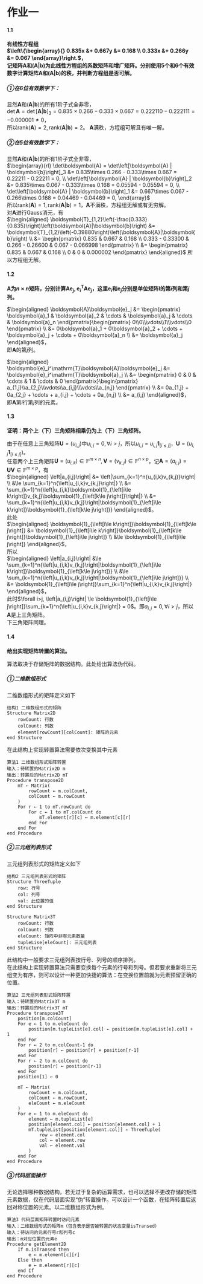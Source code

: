 作业一
======

#### 1.1
**有线性方程组  
$`\left\{\begin{array}{}
    0.835x &+ 0.667y &= 0.168 \\
    0.333x &+ 0.266y &= 0.067 
\end{array}\right.`$，  
记矩阵$`\boldsymbol{A}`$和$`\left(\boldsymbol{A}|\boldsymbol{b}\right)`$为此线性方程组的系数矩阵和增广矩阵。分别使用5个和6个有效数字计算矩阵$`\boldsymbol{A}`$和$`\left(\boldsymbol{A}|\boldsymbol{b}\right)`$的秩，并判断方程组是否可解。**

##### ①在6位有效数字下：
显然$`\boldsymbol{A}`$和$`\left(\boldsymbol{A}|\boldsymbol{b}\right)`$的所有$`1`$阶子式全非零，  
$`\det\boldsymbol{A} = \det\left[\boldsymbol{A} | \boldsymbol{b}\right]_3 = 0.835\times 0.266 - 0.333\times 0.667 = 0.222110 - 0.222111 = -0.000001 \neq 0`$，  
所以$`\mathrm{rank}\left(\boldsymbol{A}\right) = 2, \mathrm{rank}\left(\boldsymbol{A}|\boldsymbol{b}\right) = 2`$。 
$`\boldsymbol{A}`$满秩，方程组可解且有唯一解。

##### ②在5位有效数字下：
显然$`\boldsymbol{A}`$和$`\left(\boldsymbol{A}|\boldsymbol{b}\right)`$的所有$`1`$阶子式全非零，  
$`\begin{array}{rl}
    \det\boldsymbol{A} = \det\left[\boldsymbol{A} | \boldsymbol{b}\right]_3 &= 0.835\times 0.266 - 0.333\times 0.667 = 0.22211 - 0.22211 = 0, \\
    \det\left[\boldsymbol{A} | \boldsymbol{b}\right]_2 &= 0.835\times 0.067 - 0.333\times 0.168 = 0.05594 - 0.05594 = 0, \\
    \det\left[\boldsymbol{A} | \boldsymbol{b}\right]_1 &= 0.667\times 0.067 - 0.266\times 0.168 = 0.04469 - 0.04469 = 0,
\end{array}`$  
所以$`\mathrm{rank}\left(\boldsymbol{A}\right) = 1, \mathrm{rank}\left(\boldsymbol{A}|\boldsymbol{b}\right) = 1`$，$`\boldsymbol{A}`$不满秩，方程组无解或有无穷解。  
对$`\boldsymbol{A}`$进行Gauss消元，有  
$`\begin{aligned}
    \boldsymbol{T}_{1,2}\left(-\frac{0.333}{0.835}\right)\left(\boldsymbol{A}|\boldsymbol{b}\right)
    &= \boldsymbol{T}_{1,2}\left(-0.39880\right)\left(\boldsymbol{A}|\boldsymbol{b}\right) \\
    &= \begin{pmatrix}
        0.835 & 0.667 & 0.168 \\
        0.333 - 0.33300 & 0.266 - 0.26600 & 0.067 - 0.066998
    \end{pmatrix} \\
    &= \begin{pmatrix}
        0.835 & 0.667 & 0.168 \\
        0 & 0 & 0.000002
    \end{pmatrix}
\end{aligned}`$
所以方程组无解。



#### 1.2
**$`\boldsymbol{A}`$为$`n\times n`$矩阵，分别计算$`\boldsymbol{A}\boldsymbol{e}_j, \boldsymbol{e}_i^\mathrm{T}\boldsymbol{A}\boldsymbol{e}_j`$，这里$`\boldsymbol{e}_i`$和$`\boldsymbol{e}_j`$分别是单位矩阵$`\boldsymbol{I}`$的第$`i`$列和第$`j`$列。**

$`\begin{aligned}
    \boldsymbol{A}\boldsymbol{e}_j
    &= \begin{pmatrix}
        \boldsymbol{a}_1 & \boldsymbol{a}_2 & \cdots & \boldsymbol{a}_j & \cdots & \boldsymbol{a}_n
    \end{pmatrix}\begin{pmatrix}
        0\\0\\\vdots\\1\\\vdots\\0
    \end{pmatrix} \\
    &= 0\boldsymbol{a}_1 + 0\boldsymbol{a}_2 + \cdots + \boldsymbol{a}_j + \cdots + 0\boldsymbol{a}_n \\
    &= \boldsymbol{a}_j
\end{aligned}`$，  
即$`\boldsymbol{A}`$的第$`j`$列。  

$`\begin{aligned}
    \boldsymbol{e}_i^\mathrm{T}\boldsymbol{A}\boldsymbol{e}_j 
    &= \boldsymbol{e}_i^\mathrm{T}\boldsymbol{a}_j \\
    &= \begin{pmatrix}
        0 & 0 & \cdots & 1 & \cdots & 0
    \end{pmatrix}\begin{pmatrix}
        a_{1,j}\\a_{2,j}\\\vdots\\a_{i,j}\\\vdots\\a_{n,j}
    \end{pmatrix} \\
    &= 0a_{1,j} + 0a_{2,j} + \cdots + a_{i,j} + \cdots + 0a_{n,j} \\
    &= a_{i,j}
\end{aligned}`$，  
即$`\boldsymbol{A}`$第$`i`$行第$`j`$列的元素。  



#### 1.3
**证明：两个上（下）三角矩阵相乘仍为上（下）三角矩阵。**

由于在任意上三角矩阵$`\boldsymbol{U} = \left(u_{i,j}\right)`$中$`u_{i,j} = 0, \forall i>j`$，所以$`u_{i,j} = u_{i,j}\boldsymbol{1}_{\left[i\le j\right]}`$，$`\boldsymbol{U}=\left(u_{i,j}\boldsymbol{1}_{\left[i\le j\right]}\right)`$。  
任意两个上三角矩阵$`\boldsymbol{U} = \left(u_{i,k}\right) \in \mathbb{F}^{m\times n}, \boldsymbol{V} = \left(v_{k,j}\right) \in \mathbb{F}^{n\times p}`$，记$`\boldsymbol{A} = \left(a_{i,j}\right) = \boldsymbol{U}\boldsymbol{V} \in \mathbb{F}^{m\times p}`$，有  
$`\begin{aligned}
    \left|a_{i,j}\right|
    &= \left|\sum_{k=1}^n{u_{i,k}v_{k,j}}\right| \\
    &\le \sum_{k=1}^n{\left|u_{i,k}v_{k,j}\right|} \\
    &= \sum_{k=1}^n{\left|u_{i,k}\boldsymbol{1}_{\left[i\le k\right]}v_{k,j}\boldsymbol{1}_{\left[k\le j\right]}\right|} \\
    &= \sum_{k=1}^n{\left|u_{i,k}v_{k,j}\right|\boldsymbol{1}_{\left[i\le k\right]}\boldsymbol{1}_{\left[k\le j\right]}}
\end{aligned}`$。  
此处  
$`\begin{aligned}
    \boldsymbol{1}_{\left[i\le k\right]}\boldsymbol{1}_{\left[k\le j\right]}
    &= \boldsymbol{1}_{\left[i\le k\right]}\boldsymbol{1}_{\left[k\le j\right]}\boldsymbol{1}_{\left[i\le j\right]} \\
    &\le \boldsymbol{1}_{\left[i\le j\right]}
\end{aligned}`$，  
所以  
$`\begin{aligned}
    \left|a_{i,j}\right|
    &\le \sum_{k=1}^n{\left|u_{i,k}v_{k,j}\right|\boldsymbol{1}_{\left[i\le k\right]}\boldsymbol{1}_{\left[k\le j\right]}} \\
    &\le \sum_{k=1}^n{\left|u_{i,k}v_{k,j}\right|\boldsymbol{1}_{\left[i\le j\right]}} \\
    &= \boldsymbol{1}_{\left[i\le j\right]}\sum_{k=1}^n{\left|u_{i,k}v_{k,j}\right|}
\end{aligned}`$，  
此时$`\forall i>j, \left|a_{i,j}\right| \le \boldsymbol{1}_{\left[i\le j\right]}\sum_{k=1}^n{\left|u_{i,k}v_{k,j}\right|} = 0`$。即$`a_{i,j} = 0, \forall i>j`$，所以$`\boldsymbol{A}`$是上三角矩阵。  
下三角矩阵同理。



#### 1.4
**给出实现矩阵转置的算法。**

算法取决于存储矩阵的数据结构。此处给出算法伪代码。  
##### ①二维数组形式
二维数组形式的矩阵定义如下  

```pseudo
结构1 二维数组形式的矩阵
Structure Matrix2D
    rowCount: 行数
    colCount: 列数
    element[rowCount][colCount]: 矩阵的元素
end Structure
```

在此结构上实现转置算法需要依次变换其中元素  

```pseudo
算法1 二维数组形式矩阵转置
输入：待转置的Matrix2D m
输出：转置后的Matrix2D mT
Procedure transpose2D
    mT ← Matrix(
        rowCount ← m.colCount,
        colCount ← m.rowCount
    )
    For r ← 1 to mT.rowCount do
        For c ← 1 to mT.colCount do
            mT.element[r][c] ← m.element[c][r]
        end For
    end For
end Procedure
```

##### ②三元组列表形式
三元组列表形式的矩阵定义如下  

```pseudo
结构2 三元组列表形式的矩阵
Structure ThreeTuple
    row: 行号
    col: 列号
    val: 此位置的值
end Structure

Structure Matrix3T
    rowCount: 行数
    colCount: 列数
    eleCount: 矩阵中非零元素数量
    tupleLise[eleCount]: 三元组列表
end Structure
```

此结构中一般要求三元组列表按行号、列号的顺序排列。  
在此结构上实现转置算法只需要变换每个元素的行号和列号。但若要求重新将三元组变为有序，则可以设计一种更加快捷的算法：在变换位置前就为元素预留正确的位置。  

```pseudo
算法2 三元组列表形式矩阵转置
输入：待转置的Matrix3T m
输出：转置后的Matrix3T mT
Procedure transpose3T 
    position[m.colCount]
    For e ← 1 to m.eleCount do
        position[m.tupleList[e].col] ← position[m.tupleList[e].col] + 1
    end For
    For r ← 2 to m.colCount-1 do
        position[r] ← position[r] + position[r-1]
    end For
    For r ← 2 to m.colCount do
        position[r] ← position[r-1]
    end For
    position[1] ← 0

    mT ← Matrix(
        rowCount ← m.colCount,
        colCount ← m.rowCount,
        eleCount ← m.eleCount
    )
    For e ← 1 to m.eleCount do
        element ← m.tupleList[e]
        position[element.col] ← position[element.col] + 1
        mT.tupleList[position[element.col]] ← ThreeTuple(
            row ← element.col
            col ← element.row
            val ← element.val
        )
    end For
end Procedure
```

##### ③代码层面操作
无论选择哪种数据结构，若无过于复杂的运算需求，也可以选择不更改存储的矩阵元素数据，仅在代码层面实现“伪”转置操作。可以设计一个函数，在矩阵转置后返回对称位置的元素。以二维数组形式为例。  

```pseudo
算法3 代码层面矩阵转置时访问元素
输入：二维数组形式的矩阵m（包含表示是否被转置的状态变量isTransed）
输入：待访问的元素行号r和列号c
输出：m对应位置的元素e
Procedure getElement2D
    If m.isTransed then
        e ← m.element[c][r]
    Else then
        e ← m.element[r][c]
    end If
end Procedure
```
